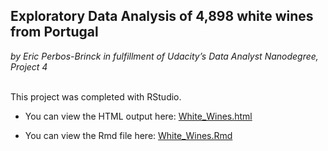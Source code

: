## Exploratory Data Analysis of 4,898 white wines from Portugal
 
_by Eric Perbos-Brinck in fulfillment of Udacity’s Data Analyst Nanodegree, Project 4_  
</br>

This project was completed with RStudio.

- You can view the HTML output here:  [White_Wines.html](https://rawgit.com/EricPerbos/Temp-4/master/Whites_EPB.html)

- You can view the Rmd file here: [White_Wines.Rmd](https://github.com/EricPerbos/DAND-P4_Data_Analysis_with_R/blob/master/Whites_EPB.Rmd)
